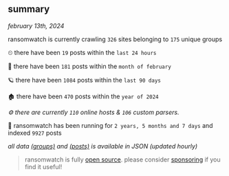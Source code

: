 
## summary
_february 13th, 2024_

ransomwatch is currently crawling `326` sites belonging to `175` unique groups

⏲ there have been `19` posts within the `last 24 hours`

🦈 there have been `181` posts within the `month of february`

🪐 there have been `1084` posts within the `last 90 days`

🏚 there have been `470` posts within the `year of 2024`

_⚙️ there are currently `110` online hosts & `106` custom parsers._

🦕 ransomwatch has been running for `2 years, 5 months and 7 days` and indexed `9927` posts

_all data  [(groups)](http://ransomwhat.telemetry.ltd/groups) and [(posts)](http://ransomwhat.telemetry.ltd/posts) is available in JSON (updated hourly)_

> ransomwatch is fully [open source](https://github.com/joshhighet/ransomwatch#ransomwatch--). please consider [sponsoring](https://github.com/sponsors/joshhighet) if you find it useful!
